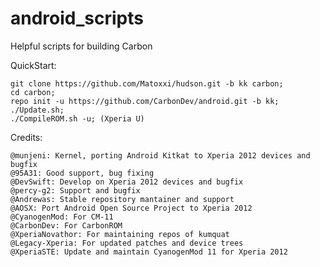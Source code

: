 android_scripts
===============

Helpful scripts for building Carbon

QuickStart:

    git clone https://github.com/Matoxxi/hudson.git -b kk carbon;
    cd carbon;
    repo init -u https://github.com/CarbonDev/android.git -b kk;
    ./Update.sh;
    ./CompileROM.sh -u; (Xperia U)

Credits:
    
    @munjeni: Kernel, porting Android Kitkat to Xperia 2012 devices and bugfix
    @95A31: Good support, bug fixing
    @DevSwift: Develop on Xperia 2012 devices and bugfix
    @percy-g2: Support and bugfix
    @Andrewas: Stable repository mantainer and support
    @AOSX: Port Android Open Source Project to Xperia 2012
    @CyanogenMod: For CM-11
    @CarbonDev: For CarbonROM
    @XperiaNovathor: For maintaining repos of kumquat
    @Legacy-Xperia: For updated patches and device trees
    @XperiaSTE: Update and maintain CyanogenMod 11 for Xperia 2012
